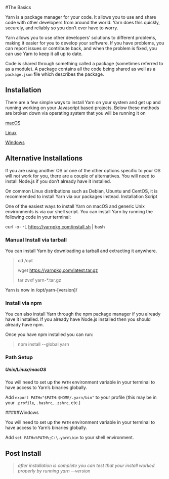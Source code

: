 
#The Basics


Yarn is a package manager for your code. It allows you to use and share code with other developers from around the world. Yarn does this quickly, securely, and reliably so you don’t ever have to worry.

Yarn allows you to use other developers’ solutions to different problems, making it easier for you to develop your software. If you have problems, you can report issues or contribute back, and when the problem is fixed, you can use Yarn to keep it all up to date.

Code is shared through something called a package (sometimes referred to as a module). A package contains all the code being shared as well as a `package.json` file which describes the package.

## Installation

There are a few simple ways to install Yarn on your system and get up and running working on your Javascript based projects. Below these methods are broken down via operating system that you will be running it on

[macOS](macosInstall.md)

[Linux](linuxInstall.md)

[Windows](windowsInstall.md)

## Alternative Installations

If you are using another OS or one of the other options specific to your OS will not work for you, there are a couple of alternatives. You will need to install Node.js if you don’t already have it installed.

On common Linux distributions such as Debian, Ubuntu and CentOS, it is recommended to install Yarn via our packages instead.
Installation Script

One of the easiest ways to install Yarn on macOS and generic Unix environments is via our shell script. You can install Yarn by running the following code in your terminal:

curl -o- -L https://yarnpkg.com/install.sh | bash

### Manual Install via tarball

You can install Yarn by downloading a tarball and extracting it anywhere.

> cd /opt
> 
> wget https://yarnpkg.com/latest.tar.gz
> 
> tar zvxf yarn-*.tar.gz
 
Yarn is now in /opt/yarn-[version]/

### Install via npm

You can also install Yarn through the npm package manager if you already have it installed. If you already have Node.js installed then you should already have npm.

Once you have npm installed you can run:

> npm install --global yarn

### Path Setup
##### Unix/Linux/macOS

You will need to set up the `PATH` environment variable in your terminal to have access to Yarn’s binaries globally.

Add `export PATH="$PATH:$HOME/.yarn/bin"` to your profile (this may be in your `.profile`, `.bashrc`, `.zshrc`, etc.)

#####Windows

You will need to set up the `PATH` environment variable in your terminal to have access to Yarn’s binaries globally.

Add `set PATH=%PATH%;C:\.yarn\bin` to your shell environment.

## Post Install

> *after installation is complete you can test that your install worked properly by running yarn --version*
